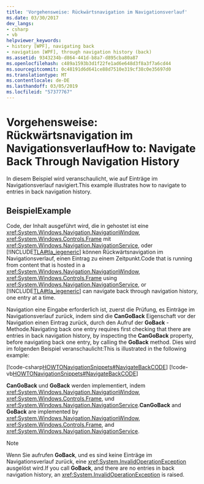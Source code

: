```yaml
---
title: 'Vorgehensweise: Rückwärtsnavigation im Navigationsverlauf'
ms.date: 03/30/2017
dev_langs:
- csharp
- vb
helpviewer_keywords:
- history [WPF], navigating back
- navigation [WPF], through navigation history (back)
ms.assetid: 9343234b-d864-441d-b8a7-d895cba80a87
ms.openlocfilehash: c489a1593b3d1f22fe1ad6e648d3f8a3f7a6cd44
ms.sourcegitcommit: 0c48191d6d641ce88d7510e319cf38c0e35697d0
ms.translationtype: MT
ms.contentlocale: de-DE
ms.lasthandoff: 03/05/2019
ms.locfileid: "57377767"
---
```

# <a name="how-to-navigate-back-through-navigation-history"></a><span data-ttu-id="17cf2-102">Vorgehensweise: Rückwärtsnavigation im Navigationsverlauf</span><span class="sxs-lookup"><span data-stu-id="17cf2-102">How to: Navigate Back Through Navigation History</span></span>
<span data-ttu-id="17cf2-103">In diesem Beispiel wird veranschaulicht, wie auf Einträge im Navigationsverlauf navigiert.</span><span class="sxs-lookup"><span data-stu-id="17cf2-103">This example illustrates how to navigate to entries in back navigation history.</span></span>  
  
## <a name="example"></a><span data-ttu-id="17cf2-104">Beispiel</span><span class="sxs-lookup"><span data-stu-id="17cf2-104">Example</span></span>  
 <span data-ttu-id="17cf2-105">Code, der Inhalt ausgeführt wird, die in gehostet ist eine <xref:System.Windows.Navigation.NavigationWindow>, <xref:System.Windows.Controls.Frame> mit <xref:System.Windows.Navigation.NavigationService>, oder [!INCLUDE[TLA#tla_iegeneric](../../../../includes/tlasharptla-iegeneric-md.md)] können Rückwärtsnavigation im Navigationsverlauf, einen Eintrag zu einem Zeitpunkt.</span><span class="sxs-lookup"><span data-stu-id="17cf2-105">Code that is running from content that is hosted in a <xref:System.Windows.Navigation.NavigationWindow>, <xref:System.Windows.Controls.Frame> using <xref:System.Windows.Navigation.NavigationService>, or [!INCLUDE[TLA#tla_iegeneric](../../../../includes/tlasharptla-iegeneric-md.md)] can navigate back through navigation history, one entry at a time.</span></span>  
  
 <span data-ttu-id="17cf2-106">Navigation eine Eingabe erforderlich ist, zuerst die Prüfung, es Einträge im Navigationsverlauf zurück, indem sind die **CanGoBack** Eigenschaft vor der Navigation einen Eintrag zurück, durch den Aufruf der **GoBack** -Methode.</span><span class="sxs-lookup"><span data-stu-id="17cf2-106">Navigating back one entry requires first checking that there are entries in back navigation history, by inspecting the **CanGoBack** property, before navigating back one entry, by calling the **GoBack** method.</span></span> <span data-ttu-id="17cf2-107">Dies wird im folgenden Beispiel veranschaulicht:</span><span class="sxs-lookup"><span data-stu-id="17cf2-107">This is illustrated in the following example:</span></span>  
  
 [!code-csharp[HOWTONavigationSnippets#NavigateBackCODE](~/samples/snippets/csharp/VS_Snippets_Wpf/HOWTONavigationSnippets/CSharp/HomePage.xaml.cs#navigatebackcode)]
 [!code-vb[HOWTONavigationSnippets#NavigateBackCODE](~/samples/snippets/visualbasic/VS_Snippets_Wpf/HOWTONavigationSnippets/visualbasic/homepage.xaml.vb#navigatebackcode)]  
  
 <span data-ttu-id="17cf2-108">**CanGoBack** und **GoBack** werden implementiert, indem <xref:System.Windows.Navigation.NavigationWindow>, <xref:System.Windows.Controls.Frame>, und <xref:System.Windows.Navigation.NavigationService>.</span><span class="sxs-lookup"><span data-stu-id="17cf2-108">**CanGoBack** and **GoBack** are implemented by <xref:System.Windows.Navigation.NavigationWindow>, <xref:System.Windows.Controls.Frame>, and <xref:System.Windows.Navigation.NavigationService>.</span></span>  
  
> [!NOTE]
>  <span data-ttu-id="17cf2-109">Wenn Sie aufrufen **GoBack**, und es sind keine Einträge im Navigationsverlauf zurück, eine <xref:System.InvalidOperationException> ausgelöst wird.</span><span class="sxs-lookup"><span data-stu-id="17cf2-109">If you call **GoBack**, and there are no entries in back navigation history, an <xref:System.InvalidOperationException> is raised.</span></span>
